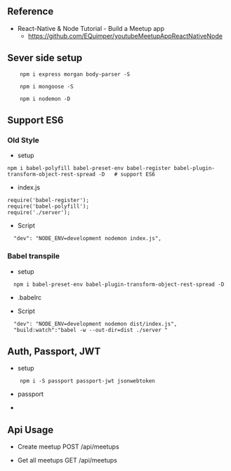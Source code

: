 ## Reference
- React-Native & Node Tutorial - Build a Meetup app
    - https://github.com/EQuimper/youtubeMeetupAppReactNativeNode

## Sever side setup
```
    npm i express morgan body-parser -S

    npm i mongoose -S

    npm i nodemon -D
```

## Support ES6
### Old Style
- setup
```
npm i babel-polyfill babel-preset-env babel-register babel-plugin-transform-object-rest-spread -D   # support ES6
```
- index.js 
```
require('babel-register');
require('babel-polyfill');
require('./server');
```
- Script
```
  "dev": "NODE_ENV=development nodemon index.js",
```
### Babel transpile
- setup
```
  npm i babel-preset-env babel-plugin-transform-object-rest-spread -D
```

- .babelrc

- Script
```
  "dev": "NODE_ENV=development nodemon dist/index.js",
  "build:watch":"babel -w --out-dir=dist ./server "
```

## Auth, Passport, JWT
- setup
```
    npm i -S passport passport-jwt jsonwebtoken
```
- passport

- 

## Api Usage
- Create meetup
  POST /api/meetups

- Get all meetups
  GET /api/meetups



